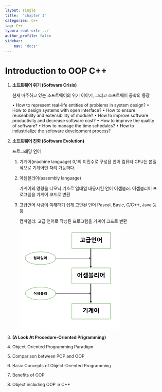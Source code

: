 ```yaml
---
layout: single
title:  "chapter 1"
categories: C++
tag: C++
typora-root-url: ../
author_profile: false
sidebar:
    nav: "docs"
---
```


# Introduction to OOP C++

1. **소프트웨어 위기 (Software Crisis)**

   현재 마주하고 있는 소프트웨어의 위기 이야기, 그리고 소프트웨어 공학의 등장

   • How to represent real-life entities of problems in system design?
   • How to design systems with open interface?
   • How to ensure reuseability and extensibility of module?
   • How to improve software productivity and decrease software cost? 
   • How to improve the quality of software?
   • How to manage the time schedules?
   • How to industrialize the sofeware development process?

   

2. **소프트웨어 진화 (Software Evolution)**

   프로그래밍 언어

   1. 기계어(machine language)
      0,1의 이진수로 구성된 언어
      컴퓨터 CPU는 본질적으로 기계어만 처리 가능하다.

   2. 어셈블리어(assembly language)

      기계어의 명령을 니모닉 기호로 일대일 대응시킨 언어
      어셈블러: 어셈블리어 프로그램을 기계어 코드로 변환

   3. 고급언어
      사람이 이해하기 쉽게 고안된 언어
      Pascal, Basic, C/C++, Java 등등

      컴파일러: 고급 언어로 작성된 프로그램을 기계어 코드로 변환
      
      ![img](/images/2025-05-19-c++1/img.png)

3. **(A Look At Procedure-Oriented Prigramming)**

4. Object-Oriented Programming Paradigm

5. Comparison between POP and OOP

6. Basic Concepts of Object-Oriented Programming

7. Benefits of OOP

8. Object including OOP in C++

   
